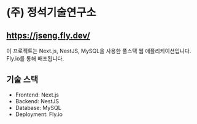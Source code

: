 # (주) 정석기술연구소
## https://jseng.fly.dev/

이 프로젝트는 Next.js, NestJS, MySQL을 사용한 풀스택 웹 애플리케이션입니다. Fly.io를 통해 배포됩니다.

## 기술 스택
- Frontend: Next.js
- Backend: NestJS
- Database: MySQL
- Deployment: Fly.io
